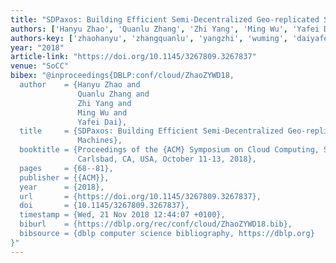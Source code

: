 ```yaml
---
title: "SDPaxos: Building Efficient Semi-Decentralized Geo-replicated State Machines."
authors: ['Hanyu Zhao', 'Quanlu Zhang', 'Zhi Yang', 'Ming Wu', 'Yafei Dai']
authors-key: ['zhaohanyu', 'zhangquanlu', 'yangzhi', 'wuming', 'daiyafei']
year: "2018"
article-link: "https://doi.org/10.1145/3267809.3267837"
venue: "SoCC"
bibex: "@inproceedings{DBLP:conf/cloud/ZhaoZYWD18,
  author    = {Hanyu Zhao and
               Quanlu Zhang and
               Zhi Yang and
               Ming Wu and
               Yafei Dai},
  title     = {SDPaxos: Building Efficient Semi-Decentralized Geo-replicated State
               Machines},
  booktitle = {Proceedings of the {ACM} Symposium on Cloud Computing, SoCC 2018,
               Carlsbad, CA, USA, October 11-13, 2018},
  pages     = {68--81},
  publisher = {{ACM}},
  year      = {2018},
  url       = {https://doi.org/10.1145/3267809.3267837},
  doi       = {10.1145/3267809.3267837},
  timestamp = {Wed, 21 Nov 2018 12:44:07 +0100},
  biburl    = {https://dblp.org/rec/conf/cloud/ZhaoZYWD18.bib},
  bibsource = {dblp computer science bibliography, https://dblp.org}
}"
---
```

